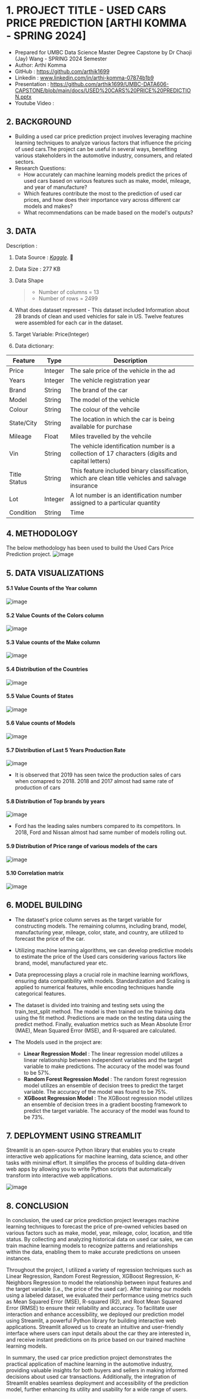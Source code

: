 # 1. PROJECT TITLE - USED CARS PRICE PREDICTION [ARTHI KOMMA - SPRING 2024]
- Prepared for UMBC Data Science Master Degree Capstone by Dr Chaoji (Jay) Wang - SPRING 2024 Semester
- Author: Arthi Komma
- GitHub : https://github.com/arthik1699
- Linkedin : www.linkedin.com/in/arthi-komma-07874b1b9
- Presentation : https://github.com/arthik1699/UMBC-DATA606-CAPSTONE/blob/main/docs/USED%20CARS%20PRICE%20PREDICTION.pptx
- Youtube Video : 


## 2. BACKGROUND
  - Building a used car price prediction project involves leveraging machine learning techniques to analyze various factors that influence the pricing of used cars.The project can be useful in several ways, benefiting various stakeholders in the automotive industry, consumers, and related sectors.
  - Research Questions:
    - How accurately can machine learning models predict the prices of used cars based on various features such as make, model, mileage, and year of manufacture?
    - Which features contribute the most to the prediction of used car prices, and how does their importance vary across different car models and makes?
    - What recommendations can be made based on the model's outputs?



## 3. DATA
Description : 

1. Data Source : *[Kaggle](https://www.kaggle.com/datasets/doaaalsenani/usa-cers-dataset)*. :link:

2. Data Size : 277 KB

3. Data Shape
   > - Number of columns =  13
   > - Number of rows    = 2499

4. What does dataset represent - This dataset included Information about 28 brands of clean and used vehicles for sale in US. Twelve features were assembled for each car in the dataset.

5. Target Variable: Price(Integer)

6. Data dictionary:
   
| Feature          | Type            | Description                                                                                              |
|------------------|-----------------|----------------------------------------------------------------------------------------------------------|
| Price            |Integer          | The sale price of the vehicle in the ad                                                                  |
| Years            | Integer         | The vehicle registration year                                                                            |
| Brand            | String          | The brand of the car                                                                                     |
| Model            | String          | The model of the vehicle                                                                                 |
| Colour           | String          | The colour of the vehcile                                                                                |
| State/City       | String          | The location in which the car is being available for purchase                                            |
| Mileage          | Float           | Miles travelled by the vehcile                                                                           |
| Vin              | String          | The vehicle identification number is a collection of 17 characters (digits and capital letters)          |
| Title Status     | String          | This feature included binary classification, which are clean title vehicles and salvage insurance        |
| Lot              | Integer         | A lot number is an identification number assigned to a particular quantity                               |
| Condition        | String          | Time                                                                                                     |

## 4. METHODOLOGY

The below methodology has been used to build the Used Cars Price Prediction project.
 ![image](https://github.com/arthik1699/UMBC-DATA606-CAPSTONE/blob/main/docs/pic1.png)
 
## 5. DATA VISUALIZATIONS
#### 5.1 Value Counts of the Year column
![image](https://github.com/arthik1699/UMBC-DATA606-CAPSTONE/blob/main/docs/dv1.png)
#### 5.2 Value Counts of the Colors column
![image](https://github.com/arthik1699/UMBC-DATA606-CAPSTONE/blob/main/docs/dv2.png)
#### 5.3 Value counts of the Make column
![image](https://github.com/arthik1699/UMBC-DATA606-CAPSTONE/blob/main/docs/dv3.png)
#### 5.4 Distribution of the Countries
![image](https://github.com/arthik1699/UMBC-DATA606-CAPSTONE/blob/main/docs/dv4.png)
#### 5.5 Value Counts of States
![image](https://github.com/arthik1699/UMBC-DATA606-CAPSTONE/blob/main/docs/dv5.png)
#### 5.6 Value counts of Models
![image](https://github.com/arthik1699/UMBC-DATA606-CAPSTONE/blob/main/docs/dv6.png)
#### 5.7 Distribution of Last 5 Years Production Rate
![image](https://github.com/arthik1699/UMBC-DATA606-CAPSTONE/blob/main/docs/dv7.png)
- It is observed that 2019 has seen twice the production sales of cars when comapred to 2018. 2018 and 2017 almost had same rate of production of cars
#### 5.8 Distribution of Top brands by years
![image](https://github.com/arthik1699/UMBC-DATA606-CAPSTONE/blob/main/docs/dv8.png)
- Ford has the leading sales numbers compared to its competitors. In 2018, Ford and Nissan almost had same number of models rolling out.
#### 5.9 Distribution of Price range of various models of the cars
![image](https://github.com/arthik1699/UMBC-DATA606-CAPSTONE/blob/main/docs/dv9.png)
#### 5.10 Correlation matrix
![image](https://github.com/arthik1699/UMBC-DATA606-CAPSTONE/blob/main/docs/dv10.png)



## 6. MODEL BUILDING

- The dataset's price column serves as the target variable for constructing models. The remaining columns, including brand, model, manufacturing year, mileage, color, state, and country, are utilized to forecast the price of the car.
- Utilizing machine learning algorithms, we can develop predictive models to estimate the price of the Used cars considering various factors like brand, model, manufactured year etc. 
- Data preprocessing plays a crucial role in machine learning workflows, ensuring data compatibility with models. Standardization and Scaling is applied to numerical features, while encoding techniques handle categorical features.
- The dataset is divided into training and testing sets using the train_test_split method. The model is then trained on the training data using the fit method. Predictions are made on the testing data using the predict method. Finally, evaluation metrics such as Mean Absolute Error (MAE), Mean Squared Error (MSE), and R-squared are calculated.

- The Models used in the project are:
  - **Linear Regression Model** :  The linear regression model utilizes a linear relationship between independent variables and the target variable to make predictions. The accuracy of the model was found to be 57%.
  - **Random Forest Regression Model** : The random forest regression model utilizes an ensemble of decision trees to predict the target variable. The accuracy of the model was found to  be 75%.
  - **XGBoost Regression Model** : The XGBoost regression model utilizes an ensemble of decision trees in a gradient boosting framework to predict the target variable. The accuracy of the model was found to be 73%.

## 7. DEPLOYMENT USING STREAMLIT

Streamlit is an open-source Python library that enables you to create interactive web applications for machine learning, data science, and other tasks with minimal effort. It simplifies the process of building data-driven web apps by allowing you to write Python scripts that automatically transform into interactive web applications.

![image](https://github.com/arthik1699/UMBC-DATA606-CAPSTONE/blob/main/docs/output.png)

## 8. CONCLUSION

In conclusion, the used car price prediction project leverages machine learning techniques to forecast the price of pre-owned vehicles based on various factors such as make, model, year, mileage, color, location, and title status. By collecting and analyzing historical data on used car sales, we can train machine learning models to recognize patterns and relationships within the data, enabling them to make accurate predictions on unseen instances.

Throughout the project, I utilized a variety of regression techniques such as Linear Regression, Random Forest Regression, XGBoost Regression, K-Neighbors Regression to model the relationship between input features and the target variable (i.e., the price of the used car). After training our models using a labeled dataset, we evaluated their performance using metrics such as Mean Squared Error (MSE), R-squared (R2), and Root Mean Squared Error (RMSE) to ensure their reliability and accuracy.
To facilitate user interaction and enhance accessibility, we deployed our prediction model using Streamlit, a powerful Python library for building interactive web applications. Streamlit allowed us to create an intuitive and user-friendly interface where users can input details about the car they are interested in, and receive instant predictions on its price based on our trained machine learning models.

In summary, the used car price prediction project demonstrates the practical application of machine learning in the automotive industry, providing valuable insights for both buyers and sellers in making informed decisions about used car transactions. Additionally, the integration of Streamlit enables seamless deployment and accessibility of the prediction model, further enhancing its utility and usability for a wide range of users.


